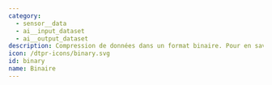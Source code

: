 ```yaml
---
category: 
  - sensor__data
  - ai__input_dataset
  - ai__output_dataset
description: Compression de données dans un format binaire. Pour en savoir plus [cliquez-ici](https://fr.wikipedia.org/wiki/Fichier_binaire)
icon: /dtpr-icons/binary.svg
id: binary
name: Binaire
---
```

